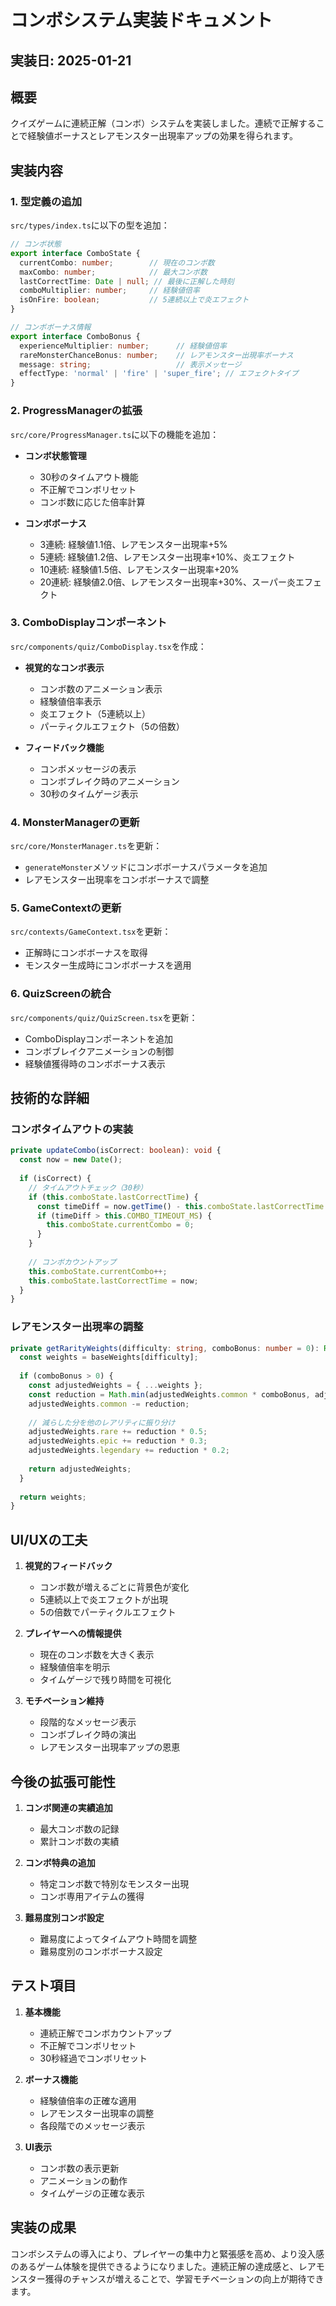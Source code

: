 # コンボシステム実装ドキュメント

## 実装日: 2025-01-21

## 概要
クイズゲームに連続正解（コンボ）システムを実装しました。連続で正解することで経験値ボーナスとレアモンスター出現率アップの効果を得られます。

## 実装内容

### 1. 型定義の追加
`src/types/index.ts`に以下の型を追加：

```typescript
// コンボ状態
export interface ComboState {
  currentCombo: number;        // 現在のコンボ数
  maxCombo: number;            // 最大コンボ数
  lastCorrectTime: Date | null; // 最後に正解した時刻
  comboMultiplier: number;     // 経験値倍率
  isOnFire: boolean;           // 5連続以上で炎エフェクト
}

// コンボボーナス情報
export interface ComboBonus {
  experienceMultiplier: number;      // 経験値倍率
  rareMonsterChanceBonus: number;    // レアモンスター出現率ボーナス
  message: string;                   // 表示メッセージ
  effectType: 'normal' | 'fire' | 'super_fire'; // エフェクトタイプ
}
```

### 2. ProgressManagerの拡張
`src/core/ProgressManager.ts`に以下の機能を追加：

- **コンボ状態管理**
  - 30秒のタイムアウト機能
  - 不正解でコンボリセット
  - コンボ数に応じた倍率計算

- **コンボボーナス**
  - 3連続: 経験値1.1倍、レアモンスター出現率+5%
  - 5連続: 経験値1.2倍、レアモンスター出現率+10%、炎エフェクト
  - 10連続: 経験値1.5倍、レアモンスター出現率+20%
  - 20連続: 経験値2.0倍、レアモンスター出現率+30%、スーパー炎エフェクト

### 3. ComboDisplayコンポーネント
`src/components/quiz/ComboDisplay.tsx`を作成：

- **視覚的なコンボ表示**
  - コンボ数のアニメーション表示
  - 経験値倍率表示
  - 炎エフェクト（5連続以上）
  - パーティクルエフェクト（5の倍数）
  
- **フィードバック機能**
  - コンボメッセージの表示
  - コンボブレイク時のアニメーション
  - 30秒のタイムゲージ表示

### 4. MonsterManagerの更新
`src/core/MonsterManager.ts`を更新：
- `generateMonster`メソッドにコンボボーナスパラメータを追加
- レアモンスター出現率をコンボボーナスで調整

### 5. GameContextの更新
`src/contexts/GameContext.tsx`を更新：
- 正解時にコンボボーナスを取得
- モンスター生成時にコンボボーナスを適用

### 6. QuizScreenの統合
`src/components/quiz/QuizScreen.tsx`を更新：
- ComboDisplayコンポーネントを追加
- コンボブレイクアニメーションの制御
- 経験値獲得時のコンボボーナス表示

## 技術的な詳細

### コンボタイムアウトの実装
```typescript
private updateCombo(isCorrect: boolean): void {
  const now = new Date();
  
  if (isCorrect) {
    // タイムアウトチェック（30秒）
    if (this.comboState.lastCorrectTime) {
      const timeDiff = now.getTime() - this.comboState.lastCorrectTime.getTime();
      if (timeDiff > this.COMBO_TIMEOUT_MS) {
        this.comboState.currentCombo = 0;
      }
    }
    
    // コンボカウントアップ
    this.comboState.currentCombo++;
    this.comboState.lastCorrectTime = now;
  }
}
```

### レアモンスター出現率の調整
```typescript
private getRarityWeights(difficulty: string, comboBonus: number = 0): Record<MonsterRarity, number> {
  const weights = baseWeights[difficulty];
  
  if (comboBonus > 0) {
    const adjustedWeights = { ...weights };
    const reduction = Math.min(adjustedWeights.common * comboBonus, adjustedWeights.common * 0.5);
    adjustedWeights.common -= reduction;
    
    // 減らした分を他のレアリティに振り分け
    adjustedWeights.rare += reduction * 0.5;
    adjustedWeights.epic += reduction * 0.3;
    adjustedWeights.legendary += reduction * 0.2;
    
    return adjustedWeights;
  }
  
  return weights;
}
```

## UI/UXの工夫

1. **視覚的フィードバック**
   - コンボ数が増えるごとに背景色が変化
   - 5連続以上で炎エフェクトが出現
   - 5の倍数でパーティクルエフェクト

2. **プレイヤーへの情報提供**
   - 現在のコンボ数を大きく表示
   - 経験値倍率を明示
   - タイムゲージで残り時間を可視化

3. **モチベーション維持**
   - 段階的なメッセージ表示
   - コンボブレイク時の演出
   - レアモンスター出現率アップの恩恵

## 今後の拡張可能性

1. **コンボ関連の実績追加**
   - 最大コンボ数の記録
   - 累計コンボ数の実績

2. **コンボ特典の追加**
   - 特定コンボ数で特別なモンスター出現
   - コンボ専用アイテムの獲得

3. **難易度別コンボ設定**
   - 難易度によってタイムアウト時間を調整
   - 難易度別のコンボボーナス設定

## テスト項目

1. **基本機能**
   - 連続正解でコンボカウントアップ
   - 不正解でコンボリセット
   - 30秒経過でコンボリセット

2. **ボーナス機能**
   - 経験値倍率の正確な適用
   - レアモンスター出現率の調整
   - 各段階でのメッセージ表示

3. **UI表示**
   - コンボ数の表示更新
   - アニメーションの動作
   - タイムゲージの正確な表示

## 実装の成果
コンボシステムの導入により、プレイヤーの集中力と緊張感を高め、より没入感のあるゲーム体験を提供できるようになりました。連続正解の達成感と、レアモンスター獲得のチャンスが増えることで、学習モチベーションの向上が期待できます。